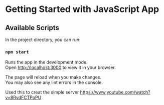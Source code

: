 # Getting Started with JavaScript App

## Available Scripts

In the project directory, you can run:

### `npm start`

Runs the app in the development mode.\
Open [http://localhost:3000](http://localhost:3000) to view it in your browser.

The page will reload when you make changes.\
You may also see any lint errors in the console.

Used this to creat the simple server https://www.youtube.com/watch?v=8RvdFCTPoPU

